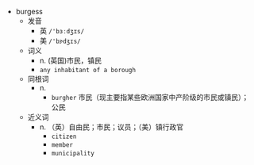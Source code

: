 - burgess
  - 发音
    - 英 `/'bɜːdʒɪs/`
    - 美 `/'bɝdʒɪs/`
  - 词义
    - n. (英国)市民，镇民
    - `any inhabitant of a borough `
  - 同根词
    - n.
      - `burgher` 市民（现主要指某些欧洲国家中产阶级的市民或镇民）；公民
  - 近义词
    - n. （英）自由民；市民；议员；（美）镇行政官
      - `citizen`
      - `member`
      - `municipality`
